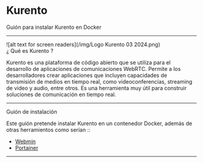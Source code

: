 # Kurento
 Guión para instalar Kurento en Docker
 <hr>
![alt text for screen readers](/img/Logo Kurento 03 2024.png)
</br>¿ Qué es Kurento ?

Kurento es una plataforma de código abierto que se utiliza para el desarrollo de aplicaciones de comunicaciones WebRTC. Permite a los desarrolladores crear aplicaciones que incluyen capacidades de transmisión de medios en tiempo real, como videoconferencias, streaming de video y audio, entre otros. Es una herramienta muy útil para construir soluciones de comunicación en tiempo real.
<hr>

Guión de instalación

Este guión pretende instalar Kurento en un contenedor Docker, además de otras herramientos como serían ::

* <a href="https://webmin.com/" target _blank>Webmin</a>
* <a href="https://www.portainer.io/" target _blank>Portainer</a>

<hr>